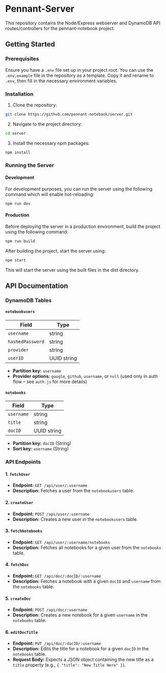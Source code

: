 # Pennant-Server

This repository contains the Node/Express webserver and DynamoDB API routes/controllers for the pennant-notebook project.

## Getting Started

### Prerequisites

Ensure you have a `.env` file set up in your project root. You can use the `.env.example` file in the repository as a template. Copy it and rename to `.env`, then fill in the necessary environment variables.

### Installation

1. Clone the repository:

```bash
git clone https://github.com/pennant-notebook/server.git
```

2. Navigate to the project directory:

```bash
cd server
```

3. Install the necessary npm packages:

```bash
npm install
```

### Running the Server

#### Development

For development purposes, you can run the server using the following command which will enable hot-reloading:

```bash
npm run dev
```

#### Production

Before deploying the server in a production environment, build the project using the following command:

```bash
npm run build
```

After building the project, start the server using:

```bash
npm start
```

This will start the server using the built files in the dist directory.

## API Documentation

### DynamoDB Tables

#### `notebookusers`

| Field          | Type        |
| -------------- | ----------- |
| `username`     | string      |
| `hashedPassword` | string      |
| `provider`     | string      |
| `userID`       | UUID string |

- **Partition key:** `username`
- **Provider options:** `google`, `github`, `username`, or `null` 
  (used only in auth flow – see `auth.js` for more details)

#### `notebooks`

| Field      | Type        |
| ---------- | ----------- |
| `username` | string      |
| `title`    | string      |
| `docID`    | UUID string |

- **Partition key:** `docID` (String)
- **Sort key:** `username` (String)

### API Endpoints

#### 1. `fetchUser`

- **Endpoint:** `GET /api/user/:username`
- **Description:** Fetches a user from the `notebookusers` table.

#### 2. `createUser`

- **Endpoint:** `POST /api/user/:username`
- **Description:** Creates a new user in the `notebookusers` table.

#### 3. `fetchNotebooks`

- **Endpoint:** `GET /api/user/:username/notebooks`
- **Description:** Fetches all notebooks for a given user from the `notebooks` table.

#### 4. `fetchDoc`

- **Endpoint:** `GET /api/doc/:docID/:username`
- **Description:** Fetches a notebook with a given `docID` and `username` from the `notebooks` table.

#### 5. `createDoc`

- **Endpoint:** `POST /api/doc/:username`
- **Description:** Creates a new notebook for a given `username` in the `notebooks` table.

#### 6. `editDocTitle`

- **Endpoint:** `PUT /api/doc/:docID/:username`
- **Description:** Edits the title for a notebook for a given `docID` in the `notebooks` table.
- **Request Body:** Expects a JSON object containing the new title as a `title` property (e.g., `{ "title": "New Title Here" }`).


